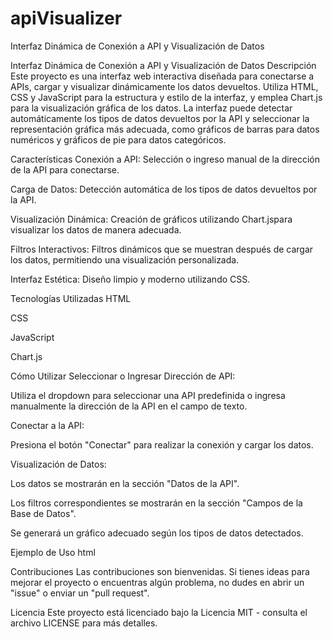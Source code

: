 # apiVisualizer
Interfaz Dinámica de Conexión a API y Visualización de Datos


Interfaz Dinámica de Conexión a API y Visualización de Datos
Descripción
Este proyecto es una interfaz web interactiva diseñada para conectarse a APIs, cargar y visualizar dinámicamente los datos devueltos. Utiliza HTML, CSS y JavaScript para la estructura y estilo de la interfaz, y emplea Chart.js para la visualización gráfica de los datos. La interfaz puede detectar automáticamente los tipos de datos devueltos por la API y seleccionar la representación gráfica más adecuada, como gráficos de barras para datos numéricos y gráficos de pie para datos categóricos.

Características
Conexión a API: Selección o ingreso manual de la dirección de la API para conectarse.

Carga de Datos: Detección automática de los tipos de datos devueltos por la API.

Visualización Dinámica: Creación de gráficos utilizando Chart.jspara visualizar los datos de manera adecuada.

Filtros Interactivos: Filtros dinámicos que se muestran después de cargar los datos, permitiendo una visualización personalizada.

Interfaz Estética: Diseño limpio y moderno utilizando CSS.

Tecnologías Utilizadas
HTML

CSS

JavaScript

Chart.js

Cómo Utilizar
Seleccionar o Ingresar Dirección de API:

Utiliza el dropdown para seleccionar una API predefinida o ingresa manualmente la dirección de la API en el campo de texto.

Conectar a la API:

Presiona el botón "Conectar" para realizar la conexión y cargar los datos.

Visualización de Datos:

Los datos se mostrarán en la sección "Datos de la API".

Los filtros correspondientes se mostrarán en la sección "Campos de la Base de Datos".

Se generará un gráfico adecuado según los tipos de datos detectados.

Ejemplo de Uso
html
<!DOCTYPE html>
<html lang="es">
<head>
    <meta charset="UTF-8">
    <title>Conexión a API y Gráficos Dinámicos</title>
    <!-- Enlace a Chart.js y estilos -->
</head>
<body>
    <!-- Estructura de la interfaz y scripts -->
</body>
</html>
Contribuciones
Las contribuciones son bienvenidas. Si tienes ideas para mejorar el proyecto o encuentras algún problema, no dudes en abrir un "issue" o enviar un "pull request".

Licencia
Este proyecto está licenciado bajo la Licencia MIT - consulta el archivo LICENSE para más detalles.
